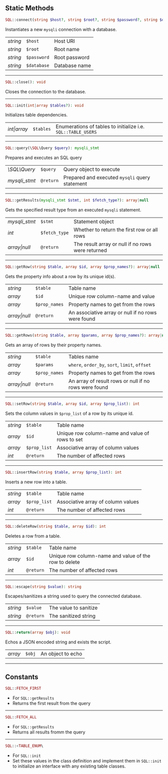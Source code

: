 ## Static Methods

```php
SQL::connect(string $host?, string $root?, string $password?, string $database?): void
```
Instantiates a new `mysqli` connection with a database.

|          |             |               |
| -------- | ----------- | ------------- |
| *string* | `$host`     | Host URI      |
| *string* | `$root`     | Root name     |
| *string* | `$password` | Root password |
| *string* | `$database` | Database name |

---

```php
SQL::close(): void
```
Closes the connection to the database.

---

```php
SQL::init(int|array $tables?): void
```
Initializes table dependencies.

|              |           |                                                              |
| ------------ | --------- | ------------------------------------------------------------ |
| *int\|array* | `$tables` | Enumerations of tables to initialize i.e. `SQL::TABLE_USERS` |

---

```php
SQL::query(\SQL\Query $query): mysqli_stmt
```
Prepares and executes an SQL query

|               |           |                                                |
| ------------- | --------- | ---------------------------------------------- |
| *\SQL\Query*  | `$query`  | Query object to execute                        |
| *mysqli_stmt* | `@return` | Prepared and executed `mysqli` query statement |

---

```php
SQL::getResults(mysqli_stmt $stmt, int $fetch_type?): array|null
```
Gets the specified result type from an executed `mysqli` statement.

|               |               |                                                   |
| ------------- | ------------- | ------------------------------------------------- |
| *mysqli_stmt* | `$stmt`       | Statement object                                  |
| *int*         | `$fetch_type` | Whether to return the first row or all rows       |
| *array\|null* | `@return`     | The result array or null if no rows were returned |

---

```php
SQL::getRow(string $table, array $id, array $prop_names?): array|null
```
Gets the property info about a row by its unique id(s).

|               |               |                                                    |
| ------------- | ------------- | -------------------------------------------------- |
| *string*      | `$table`      | Table name                                         |
| *array*       | `$id`         | Unique row column-name and value                   |
| *array*       | `$prop_names` | Property names to get from the rows                |
| *array\|null* | `@return`     | An associative array or null if no rows were found |

---

```php
SQL::getRows(string $table, array $params, array $prop_names?): array|null
```
Gets an array of rows by their property names.

|               |               |                                                       |
| ------------- | ------------- | ----------------------------------------------------- |
| *string*      | `$table`      | Tables name                                           |
| *array*       | `$params`     | `where`, `order_by`, `sort`, `limit`, `offset`        |
| *array*       | `$prop_names` | Property names to get from the rows                   |
| *array\|null* | `@return`     | An array of result rows or null if no rows were found |

---

```php
SQL::setRow(string $table, array $id, array $prop_list): int
```
Sets the column values in `$prop_list` of a row by its unique id.

|          |              |                                                 |
| -------- | ------------ | ----------------------------------------------- |
| *string* | `$table`     | Table name                                      |
| *array*  | `$id`        | Unique row column-name and value of rows to set |
| *array*  | `$prop_list` | Associative array of column values              |
| *int*    | `@return`    | The number of affected rows                     |

---

```php
SQL::insertRow(string $table, array $prop_list): int
```
Inserts a new row into a table.

|          |              |                                    |
| -------- | ------------ | ---------------------------------- |
| *string* | `$table`     | Table name                         |
| *array*  | `$prop_list` | Associative array of column values |
| *int*    | `@return`    | The number of affected rows        |

---

```php
SQL::deleteRow(string $table, array $id): int
```
Deletes a row from a table.

|          |           |                                                       |
| -------- | --------- | ----------------------------------------------------- |
| *string* | `$table`  | Table name                                            |
| *array*  | `$id`     | Unique row column-name and value of the row to delete |
| *int*    | `@return` | The number of affected rows                           |

---

```php
SQL::escape(string $value): string
```
Escapes/sanitizes a string used to query the connected database.

|          |           |                       |
| -------- | --------- | --------------------- |
| *string* | `$value`  | The value to sanitize |
| *string* | `@return` | The sanitized string  |

---

```php
SQL::return(array $obj): void
```
Echos a JSON encoded string and exists the script.

|         |        |                   |
| ------- | ------ | ----------------- |
| *array* | `$obj` | An object to echo |

---

## Constants

```php
SQL::FETCH_FIRST
```
* For `SQL::getResults`
* Returns the first result from the query

---

```php
SQL::FETCH_ALL
```
* For `SQL::getResults`
* Returns all results fromm the query

---

```php
SQL::<TABLE_ENUM\
```
* For `SQL::init`
* Set these values in the class definition and implement them in `SQL::init` to initialize an interface with any existing table classes.

